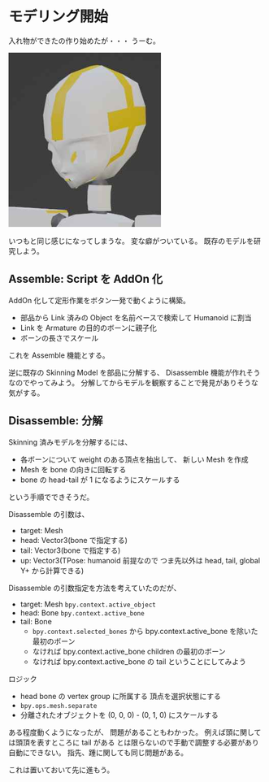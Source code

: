# モデリング開始

入れ物ができたの作り始めたが・・・
うーむ。

![head](./head.jpg)

いつもと同じ感じになってしまうな。
変な癖がついている。
既存のモデルを研究しよう。

## Assemble: Script を AddOn 化

AddOn 化して定形作業をボタン一発で動くように構築。

- 部品から Link 済みの Object を名前ベースで検索して Humanoid に割当
- Link を Armature の目的のボーンに親子化
- ボーンの長さでスケール

これを Assemble 機能とする。

逆に既存の Skinning Model を部品に分解する、 Disassemble 機能が作れそうなのでやってみよう。
分解してからモデルを観察することで発見がありそうな気がする。

## Disassemble: 分解

Skinning 済みモデルを分解するには、

- 各ボーンについて weight のある頂点を抽出して、 新しい Mesh を作成
- Mesh を bone の向きに回転する
- bone の head-tail が 1 になるようにスケールする

という手順でできそうだ。

Disassemble の引数は、
- target: Mesh
- head: Vector3(bone で指定する)
- tail: Vector3(bone で指定する)
- up: Vector3(TPose: humanoid 前提なので つま先以外は head, tail, global Y+ から計算できる)

Disassemble の引数指定を方法を考えていたのだが、

- target: Mesh `bpy.context.active_object`
- head: Bone `bpy.context.active_bone`
- tail: Bone
  - `bpy.context.selected_bones` から bpy.context.active_bone を除いた最初のボーン
  - なければ bpy.context.active_bone children の最初のボーン
  - なければ bpy.context.active_bone の tail ということにしてみよう

ロジック

- head bone の vertex group に所属する 頂点を選択状態にする
- `bpy.ops.mesh.separate`
- 分離されたオブジェクトを (0, 0, 0) - (0, 1, 0) にスケールする

ある程度動くようになったが、
問題があることもわかった。
例えば頭に関しては頭頂を表すところに tail がある
とは限らないので手動で調整する必要があり自動にできない。
指先、踵に関しても同じ問題がある。

これは置いておいて先に進もう。
